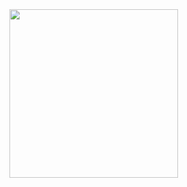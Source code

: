 
<img align=center width=300px src= https://steamuserimages-a.akamaihd.net/ugc/779606193191492986/AC6768B668CDCA9001D097BB3B50C8B1AA4ADEFA/ >
